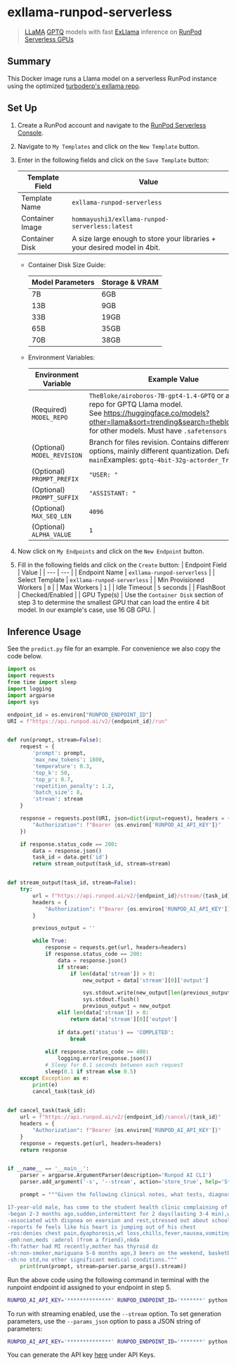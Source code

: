 # exllama-runpod-serverless

> [LLaMA](https://ai.facebook.com/blog/large-language-model-llama-meta-ai/) [GPTQ](https://arxiv.org/abs/2210.17323) models with fast [ExLlama](https://github.com/turboderp/exllama) inference on [RunPod Serverless GPUs](https://www.runpod.io/serverless-gpu)

## Summary
This Docker image runs a Llama model on a serverless RunPod instance using the optimized [turboderp's exllama repo](https://github.com/turboderp/exllama).

## Set Up
1. Create a RunPod account and navigate to the [RunPod Serverless Console](https://www.runpod.io/console/serverless).
2. Navigate to `My Templates` and click on the `New Template` button.
3. Enter in the following fields and click on the `Save Template` button:

    | Template Field | Value |
    | --- | --- |
    | Template Name | `exllama-runpod-serverless` |
    | Container Image | `hommayushi3/exllama-runpod-serverless:latest` |
    | Container Disk | A size large enough to store your libraries + your desired model in 4bit. |

    - Container Disk Size Guide:

        | Model Parameters | Storage & VRAM |
        | --- | --- |
        | 7B | 6GB |
        | 13B | 9GB |
        | 33B | 19GB |
        | 65B | 35GB |
        | 70B | 38GB |

    - Environment Variables:

        | Environment Variable | Example Value                                                                                                                                                                                                           |
        | --- |-------------------------------------------------------------------------------------------------------------------------------------------------------------------------------------------------------------------------|
        | (Required) `MODEL_REPO` | `TheBloke/airoboros-7B-gpt4-1.4-GPTQ` or any other repo for GPTQ Llama model.<br/> See https://huggingface.co/models?other=llama&sort=trending&search=thebloke+gptq for other models. Must have `.safetensors` file(s). |
        | (Optional) `MODEL_REVISION` | Branch for files revision. Contains different model options, mainly different quantization. Default: `main`Examples: `gptq-4bit-32g-actorder_True`                                                                                                   |
        | (Optional) `PROMPT_PREFIX` | `"USER: "`                                                                                                                                                                                                              |
        | (Optional) `PROMPT_SUFFIX` | `"ASSISTANT: "`                                                                                                                                                                                                         |
        | (Optional) `MAX_SEQ_LEN` | `4096`                                                                                                                                                                                                                  |
        | (Optional) `ALPHA_VALUE` | `1`                                                                                                                                                                                                                     |

4. Now click on `My Endpoints` and click on the `New Endpoint` button.
5. Fill in the following fields and click on the `Create` button:
    | Endpoint Field | Value |
    | --- | --- |
    | Endpoint Name | `exllama-runpod-serverless` |
    | Select Template | `exllama-runpod-serverless` |
    | Min Provisioned Workers | `0` |
    | Max Workers | `1` |
    | Idle Timeout | `5` seconds |
    | FlashBoot | Checked/Enabled |
    | GPU Type(s) | Use the `Container Disk` section of step 3 to determine the smallest GPU that can load the entire 4 bit model. In our example's case, use 16 GB GPU. |

## Inference Usage
See the `predict.py` file for an example. For convenience we also copy the code below.

```py
import os
import requests
from time import sleep
import logging
import argparse
import sys

endpoint_id = os.environ["RUNPOD_ENDPOINT_ID"]
URI = f"https://api.runpod.ai/v2/{endpoint_id}/run"


def run(prompt, stream=False):
    request = {
        'prompt': prompt,
        'max_new_tokens': 1800,
        'temperature': 0.3,
        'top_k': 50,
        'top_p': 0.7,
        'repetition_penalty': 1.2,
        'batch_size': 8,
        'stream': stream
    }

    response = requests.post(URI, json=dict(input=request), headers = {
        "Authorization": f"Bearer {os.environ['RUNPOD_AI_API_KEY']}"
    })

    if response.status_code == 200:
        data = response.json()
        task_id = data.get('id')
        return stream_output(task_id, stream=stream)


def stream_output(task_id, stream=False):
    try:
        url = f"https://api.runpod.ai/v2/{endpoint_id}/stream/{task_id}"
        headers = {
            "Authorization": f"Bearer {os.environ['RUNPOD_AI_API_KEY']}"
        }

        previous_output = ''

        while True:
            response = requests.get(url, headers=headers)
            if response.status_code == 200:
                data = response.json()
                if stream:
                    if len(data['stream']) > 0:
                        new_output = data['stream'][0]['output']

                        sys.stdout.write(new_output[len(previous_output):])
                        sys.stdout.flush()
                        previous_output = new_output
                elif len(data['stream']) > 0:
                    return data['stream'][0]['output']
                
                if data.get('status') == 'COMPLETED':
                    break
                    
            elif response.status_code >= 400:
                logging.error(response.json())
            # Sleep for 0.1 seconds between each request
            sleep(0.1 if stream else 0.5)
    except Exception as e:
        print(e)
        cancel_task(task_id)
    

def cancel_task(task_id):
    url = f"https://api.runpod.ai/v2/{endpoint_id}/cancel/{task_id}"
    headers = {
        "Authorization": f"Bearer {os.environ['RUNPOD_AI_API_KEY']}"
    }
    response = requests.get(url, headers=headers)
    return response


if __name__ == '__main__':
    parser = argparse.ArgumentParser(description='Runpod AI CLI')
    parser.add_argument('-s', '--stream', action='store_true', help='Stream output')

    prompt = """Given the following clinical notes, what tests, diagnoses, and recommendations should the I give? Provide your answer as a detailed report with labeled sections "Diagnostic Tests", "Possible Diagnoses", and "Patient Recommendations".

17-year-old male, has come to the student health clinic complaining of heart pounding. Mr. Cleveland's mother has given verbal consent for a history, physical examination, and treatment
-began 2-3 months ago,sudden,intermittent for 2 days(lasting 3-4 min),worsening,non-allev/aggrav
-associated with dispnea on exersion and rest,stressed out about school
-reports fe feels like his heart is jumping out of his chest
-ros:denies chest pain,dyaphoresis,wt loss,chills,fever,nausea,vomiting,pedal edeam
-pmh:non,meds :aderol (from a friend),nkda
-fh:father had MI recently,mother has thyroid dz
-sh:non-smoker,mariguana 5-6 months ago,3 beers on the weekend, basketball at school
-sh:no std,no other significant medical conditions."""
    print(run(prompt, stream=parser.parse_args().stream))
```

Run the above code using the following command in terminal with the runpoint endpoint id assigned to your endpoint in step 5.
```bash
RUNPOD_AI_API_KEY='**************' RUNPOD_ENDPOINT_ID='*******' python predict.py
```
To run with streaming enabled, use the `--stream` option. To set generation parameters, use the `--params_json` option to pass a JSON string of parameters:
```bash
RUNPOD_AI_API_KEY='**************' RUNPOD_ENDPOINT_ID='*******' python predict.py --stream --params_json '{"temperature": 0.9, "max_new_tokens": 2048}'
```
You can generate the API key [here](https://www.runpod.io/console/serverless/user/settings) under API Keys.
